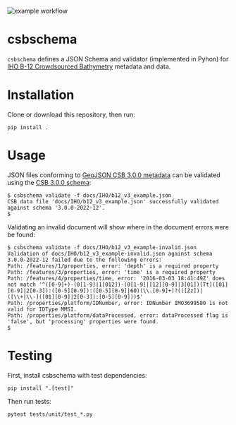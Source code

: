 ![example workflow](https://github.com/CCOMJHC/csbschema/actions/workflows/python-app.yml/badge.svg)

# csbschema

`csbschema` defines a JSON Schema and validator (implemented in Pyhon) for 
[IHO B-12 Crowdsourced Bathymetry](https://iho.int/uploads/user/pubs/Drafts/CSB-Guidance_Document-Edition_3.0.pdf) 
metadata and data.

# Installation
Clone or download this repository, then run:
```shell
pip install .
```

# Usage
JSON files conforming to [GeoJSON CSB 3.0.0 metadata](docs/IHO/CSB-Guidance_Document-Edition_3.0.pdf) 
can be validated using the [CSB 3.0.0 schema](csbschema/data/CSB-schema-3_0_0-2022-12.json):
```shell
$ csbschema validate -f docs/IHO/b12_v3_example.json
CSB data file 'docs/IHO/b12_v3_example.json' successfully validated against schema '3.0.0-2022-12'.
$
```

Validating an invalid document will show where in the document errors were be found:
```shell
$ csbschema validate -f docs/IHO/b12_v3_example-invalid.json 
Validation of docs/IHO/b12_v3_example-invalid.json against schema 3.0.0-2022-12 failed due to the following errors: 
Path: /features/1/properties, error: 'depth' is a required property
Path: /features/3/properties, error: 'time' is a required property
Path: /features/4/properties/time, error: '2016-03-03 18:41:49Z' does not match '^([0-9]+)-(0[1-9]|1[012])-(0[1-9]|[12][0-9]|3[01])[Tt]([01][0-9]|2[0-3]):([0-5][0-9]):([0-5][0-9]|60)(\\.[0-9]+)?(([Zz])|([\\+|\\-]([01][0-9]|2[0-3]):[0-5][0-9]))$'
Path: /properties/platform/IDNumber, error: IDNumber IMO3699580 is not valid for IDType MMSI.
Path: /properties/platform/dataProcessed, error: dataProcessed flag is 'false', but 'processing' properties were found.
$
```

# Testing
First, install csbschema with test dependencies:
```shell
pip install ".[test]"
```

Then run tests:
```shell
pytest tests/unit/test_*.py
```

